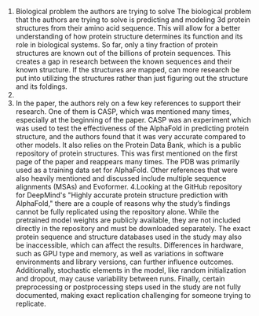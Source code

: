 1. Biological problem the authors are trying to solve The biological problem that the authors are trying to solve is predicting and modeling 3d protein structures from their amino acid sequence. This will allow for a better understanding of how protein structure determines its function and its role in biological systems. So far, only a tiny fraction of protein structures are known out of the billions of protein sequences. This creates a gap in research between the known sequences and their known structure. If the structures are mapped, can more research be put into utilizing the structures rather than just figuring out the structure and its foldings.
2. 
3. In the paper, the authors rely on a few key references to support their research. One of them is CASP, which was mentioned many times, especially at the beginning of the paper. CASP was an experiment which was used to test the effectiveness of the AlphaFold in predicting protein structure, and the authors found that it was very accurate compared to other models. It also relies on the Protein Data Bank, which is a public repository of protein structures. This was first mentioned on the first page of the paper and reappears many times. The PDB was primarily used as a training data set for AlphaFold. Other references that were also heavily mentioned and discussed include multiple sequence alignments (MSAs) and Evoformer.
4.Looking at the GitHub repository for DeepMind's "Highly accurate protein 
structure prediction with AlphaFold," there are a couple of reasons why the 
study’s findings cannot be fully replicated using the repository alone. While 
the pretrained model weights are publicly available, they are not included 
directly in the repository and must be downloaded separately. The exact protein 
sequence and structure databases used in the study may also be inaccessible, 
which can affect the results. Differences in hardware, such as GPU type and 
memory, as well as variations in software environments and library versions, 
can further influence outcomes. Additionally, stochastic elements in the model, 
like random initialization and dropout, may cause variability between runs. 
Finally, certain preprocessing or postprocessing steps used in the study are 
not fully documented, making exact replication challenging for someone trying 
to replicate.
